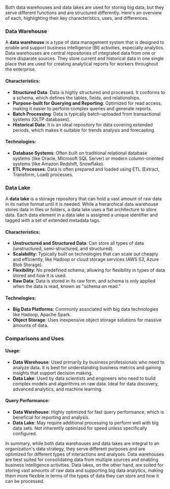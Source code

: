 Both data warehouses and data lakes are used for storing big data, but they serve different functions and are structured differently. Here's an overview of each, highlighting their key characteristics, uses, and differences.

### Data Warehouse

A **data warehouse** is a type of data management system that is designed to enable and support business intelligence (BI) activities, especially analytics. Data warehouses are central repositories of integrated data from one or more disparate sources. They store current and historical data in one single place that are used for creating analytical reports for workers throughout the enterprise.

#### Characteristics:
- **Structured Data**: Data is highly structured and processed. It conforms to a schema, which defines the tables, fields, and relationships.
- **Purpose-built for Querying and Reporting**: Optimized for read access, making it easier to perform complex queries and generate reports.
- **Batch Processing**: Data is typically batch-uploaded from transactional systems (OLTP databases).
- **Historical Data**: It is an ideal repository for data covering extended periods, which makes it suitable for trends analysis and forecasting.

#### Technologies:
- **Database Systems**: Often built on traditional relational database systems (like Oracle, Microsoft SQL Server) or modern column-oriented systems (like Amazon Redshift, Snowflake).
- **ETL Processes**: Data is often prepared and loaded using ETL (Extract, Transform, Load) processes.

### Data Lake

A **data lake** is a storage repository that can hold a vast amount of raw data in its native format until it is needed. While a hierarchical data warehouse stores data in files or folders, a data lake uses a flat architecture to store data. Each data element in a data lake is assigned a unique identifier and tagged with a set of extended metadata tags.

#### Characteristics:
- **Unstructured and Structured Data**: Can store all types of data (unstructured, semi-structured, and structured).
- **Scalability**: Typically built on technologies that can scale out cheaply and efficiently, like Hadoop or cloud storage services (AWS S3, Azure Blob Storage).
- **Flexibility**: No predefined schema, allowing for flexibility in types of data stored and how it is used.
- **Raw Data**: Data is stored in its raw form, and schema is only applied when the data is read, known as "schema on read."

#### Technologies:
- **Big Data Platforms**: Commonly associated with big data technologies like Hadoop, Apache Spark.
- **Object Storage**: Uses inexpensive object storage solutions for massive amounts of data.

### Comparisons and Uses

#### Usage:
- **Data Warehouse**: Used primarily by business professionals who need to analyze data. It is best for understanding business metrics and gaining insights that support decision making.
- **Data Lake**: Used by data scientists and engineers who need to build complex models and algorithms on raw data. Ideal for data discovery, advanced analytics, and machine learning.

#### Query Performance:
- **Data Warehouse**: Highly optimized for fast query performance, which is beneficial for reporting and analysis.
- **Data Lake**: May require additional processing to perform well with big data sets. Not inherently optimized for speed unless specifically configured.

In summary, while both data warehouses and data lakes are integral to an organization's data strategy, they serve different purposes and are optimized for different types of interactions and analyses. Data warehouses are best suited for consolidating data from multiple sources and enabling business intelligence activities. Data lakes, on the other hand, are suited for storing vast amounts of raw data and supporting big data analytics, making them more flexible in terms of the types of data they can store and how it can be processed.